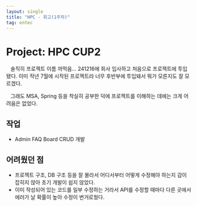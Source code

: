 ```yaml
---
layout: single
title: "HPC - 회고(1주차)"
tag: entec
---
```


# Project: HPC CUP2

&nbsp;&nbsp; 솔직히 프로젝트 이름 까먹음... 241216에 회사 입사하고 처음으로 프로젝트에 투입됐다.
이미 작년 7월에 시작된 프로젝트라 너무 후반부에 투입돼서 뭐가 모른지도 잘 모르겠다.

&nbsp;&nbsp; 그래도 MSA, Spring 등을 착실히 공부한 덕에 프로젝트를 이해하는 데에는 크게 어려움은 없었다.

## 작업
- Admin FAQ Board CRUD 개발

## 어려웠던 점

- 프로젝트 구조, DB 구조 등을 잘 몰라서 어디서부터 어떻게 수정해야 하는지
감이 잡히지 않아 초기 개발이 쉽지 않았다.
- 이미 작성되어 있는 코드를 일부 수정하는 거라서 API를 수정할 때마다 다른 곳에서 에러가 날 확률이 높아 수정이 번거로웠다.

